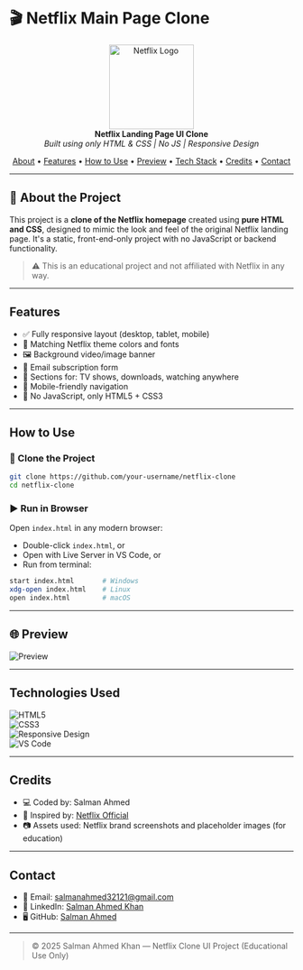 # 🎬 Netflix Main Page Clone

<div align="center">
  <img src="logo.png" width="150" alt="Netflix Logo"><br>
  <b>Netflix Landing Page UI Clone</b><br>
  <i>Built using only HTML & CSS | No JS | Responsive Design</i>
</div>

<p align="center">
  <a href="#about-the-project">About</a> •
  <a href="#features">Features</a> •
  <a href="#how-to-use">How to Use</a> •
  <a href="#preview">Preview</a> •
  <a href="#technologies-used">Tech Stack</a> •
  <a href="#credits">Credits</a> •
  <a href="#contact">Contact</a>
</p>

---

## 📖 About the Project

This project is a **clone of the Netflix homepage** created using **pure HTML and CSS**, designed to mimic the look and feel of the original Netflix landing page. It's a static, front-end-only project with no JavaScript or backend functionality.

> ⚠️ This is an educational project and not affiliated with Netflix in any way.

---

##  Features

- ✅ Fully responsive layout (desktop, tablet, mobile)
- 🎨 Matching Netflix theme colors and fonts
- 🖼️ Background video/image banner
- 📩 Email subscription form
- 📄 Sections for: TV shows, downloads, watching anywhere
- 📱 Mobile-friendly navigation
- 🚫 No JavaScript, only HTML5 + CSS3

---

##  How to Use

### 🔽 Clone the Project

```bash
git clone https://github.com/your-username/netflix-clone
cd netflix-clone
```

### ▶️ Run in Browser

Open `index.html` in any modern browser:

- Double-click `index.html`, or  
- Open with Live Server in VS Code, or  
- Run from terminal:
```bash
start index.html       # Windows
xdg-open index.html    # Linux
open index.html        # macOS
```

---

## 🌐 Preview

![Preview](netflix.gif)


---

##  Technologies Used

![HTML5](https://img.shields.io/badge/HTML5-orange)  
![CSS3](https://img.shields.io/badge/CSS3-blue)  
![Responsive Design](https://img.shields.io/badge/Responsive-Mobile%20Friendly-green)  
![VS Code](https://img.shields.io/badge/IDE-VSCode-informational)

---

##  Credits

- 💻 Coded by: Salman Ahmed  
- 🎨 Inspired by: [Netflix Official](https://www.netflix.com/)
- 📷 Assets used: Netflix brand screenshots and placeholder images (for education)

---

##  Contact

- 📧 Email: [salmanahmed32121@gmail.com](mailto:salmanahmed32121@gmail.com)  
- 💼 LinkedIn: [Salman Ahmed Khan](https://www.linkedin.com/in/salman-ahmed-khan-843240226)  
- 🖥️ GitHub: [Salman Ahmed](https://github.com/salman-ahmed-2)

---

> © 2025 Salman Ahmed Khan — Netflix Clone UI Project (Educational Use Only)
